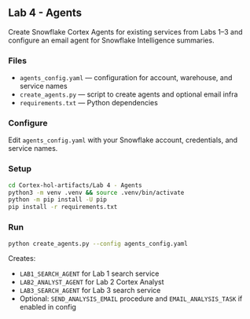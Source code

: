 ## Lab 4 - Agents

Create Snowflake Cortex Agents for existing services from Labs 1–3 and configure an email agent for Snowflake Intelligence summaries.

### Files
- `agents_config.yaml` — configuration for account, warehouse, and service names
- `create_agents.py` — script to create agents and optional email infra
- `requirements.txt` — Python dependencies

### Configure
Edit `agents_config.yaml` with your Snowflake account, credentials, and service names.

### Setup
```bash
cd Cortex-hol-artifacts/Lab 4 - Agents
python3 -m venv .venv && source .venv/bin/activate
python -m pip install -U pip
pip install -r requirements.txt
```

### Run
```bash
python create_agents.py --config agents_config.yaml
```

Creates:
- `LAB1_SEARCH_AGENT` for Lab 1 search service
- `LAB2_ANALYST_AGENT` for Lab 2 Cortex Analyst
- `LAB3_SEARCH_AGENT` for Lab 3 search service
- Optional: `SEND_ANALYSIS_EMAIL` procedure and `EMAIL_ANALYSIS_TASK` if enabled in config
